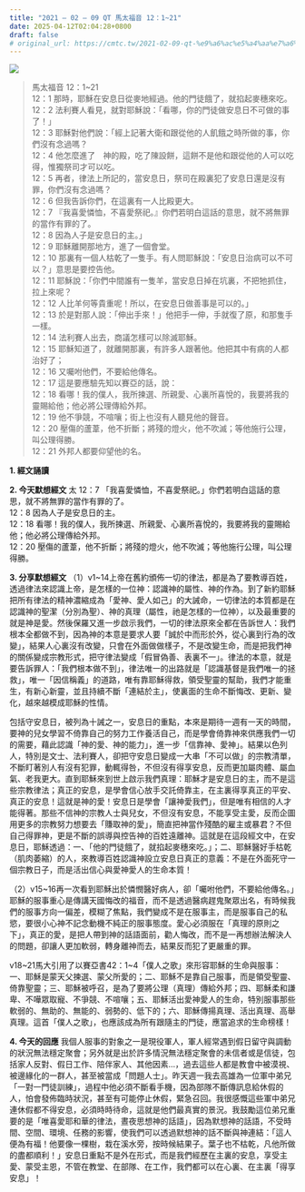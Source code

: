 ```yaml
---
title: "2021 – 02 – 09 QT 馬太福音 12：1~21"
date: 2025-04-12T02:04:28+0800
draft: false
# original_url: https://cmtc.tw/2021-02-09-qt-%e9%a6%ac%e5%a4%aa%e7%a6%8f%e9%9f%b3-12%ef%bc%9a121
---
```


![](/images/qt.jpg)
> 馬太福音 12：1\~21  
> 12：1 那時，耶穌在安息日從麥地經過。他的門徒餓了，就掐起麥穗來吃。  
> 12：2 法利賽人看見，就對耶穌說：「看哪，你的門徒做安息日不可做的事了！」  
> 12：3 耶穌對他們說：「經上記著大衛和跟從他的人飢餓之時所做的事，你們沒有念過嗎？  
> 12：4 他怎麼進了　神的殿，吃了陳設餅，這餅不是他和跟從他的人可以吃得，惟獨祭司才可以吃。  
> 12：5 再者，律法上所記的，當安息日，祭司在殿裏犯了安息日還是沒有罪，你們沒有念過嗎？  
> 12：6 但我告訴你們，在這裏有一人比殿更大。  
> 12：7 『我喜愛憐恤，不喜愛祭祀。』你們若明白這話的意思，就不將無罪的當作有罪的了。  
> 12：8 因為人子是安息日的主。」  
> 12：9 耶穌離開那地方，進了一個會堂。  
> 12：10 那裏有一個人枯乾了一隻手。有人問耶穌說：「安息日治病可以不可以？」意思是要控告他。  
> 12：11 耶穌說：「你們中間誰有一隻羊，當安息日掉在坑裏，不把牠抓住，拉上來呢？  
> 12：12 人比羊何等貴重呢！所以，在安息日做善事是可以的。」  
> 12：13 於是對那人說：「伸出手來！」他把手一伸，手就復了原，和那隻手一樣。  
> 12：14 法利賽人出去，商議怎樣可以除滅耶穌。  
> 12：15 耶穌知道了，就離開那裏，有許多人跟著他。他把其中有病的人都治好了；  
> 12：16 又囑咐他們，不要給他傳名。  
> 12：17 這是要應驗先知以賽亞的話，說：  
> 12：18 看哪！我的僕人，我所揀選、所親愛、心裏所喜悅的，我要將我的靈賜給他；他必將公理傳給外邦。  
> 12：19 他不爭競，不喧嚷；街上也沒有人聽見他的聲音。  
> 12：20 壓傷的蘆葦，他不折斷；將殘的燈火，他不吹滅；等他施行公理，叫公理得勝。  
> 12：21 外邦人都要仰望他的名。

**1. 經文誦讀**

**2.  今天默想經文**
太 12：7 「我喜愛憐恤，不喜愛祭祀。」你們若明白這話的意思，就不將無罪的當作有罪的了。  
12：8 因為人子是安息日的主。  
12：18 看哪！我的僕人，我所揀選、所親愛、心裏所喜悅的，我要將我的靈賜給他；他必將公理傳給外邦。  
12：20 壓傷的蘆葦，他不折斷；將殘的燈火，他不吹滅；等他施行公理，叫公理得勝。

**3. 分享默想經文**
（1）v1\~14上帝在舊約頒佈一切的律法，都是為了要教導百姓，透過律法來認識上帝，是怎樣的一位神：認識神的屬性、神的作為。到了新約耶穌把所有律法的精神濃縮成為「愛神、愛人如己」的大誡命，一切律法的本質都是在認識神的聖潔（分別為聖）、神的真理（屬性，祂是怎樣的一位神），以及最重要的就是神是愛。然後保羅又進一步啟示我們，一切的律法原來全都在告訴世人：我們根本全都做不到，因為神的本意是要求人要「誠於中而形於外，從心裏到行為的改變」，結果人心裏沒有改變，只會在外面做做樣子，不是改變生命，而是把我們神的關係變成宗教形式，把守律法變成「假冒偽善、表裏不一」。律法的本意，就是要告訴罪人：「我們根本做不到」，律法唯一的出路就是「認識基督是我們唯一的拯救」，唯一「因信稱義」的道路，唯有靠耶穌得救，領受聖靈的幫助，我們才能重生，有新心新靈，並且持續不斷「連結於主」，使裏面的生命不斷悔改、更新、變化，越來越模成耶穌的性情。

包括守安息日，被列為十誡之一，安息日的重點，本來是期待一週有一天的時間，要神的兒女學習不倚靠自己的努力工作養活自己，而是學會倚靠神來供應我們一切的需要，藉此認識「神的愛、神的能力」，進一步「信靠神、愛神」。結果以色列人，特別是文士、法利賽人，卻把守安息日變成一大串「不可以做」的宗教清單，不斷盯著別人有沒有犯罪，動輒得咎，不但沒有得享安息，反而更加屬肉體、屬血氣、老我更大。直到耶穌來到世上啟示我們真理：耶穌才是安息日的主，而不是這些宗教律法；真正的安息，是學會信心放手交託倚靠主，在主裏得享真正的平安、真正的安息！這就是神的愛！安息日是學會「讓神愛我們」，但是唯有相信的人才能得著。那些不信神的宗教人士與兒女，不但沒有安息，不能享受主愛，反而企圖用更多的宗教努力想要去「賺取神的愛」，簡直把神當作殘酷的雇主或暴君？不但自己得罪神，更是不斷的誤導與控告神的百姓遠離神。這就是在這段經文中，在安息日，耶穌透過：一、「他的門徒餓了，就掐起麥穗來吃。」；二、耶穌醫好手枯乾（肌肉萎縮）的人，來教導百姓認識神設立安息日真正的意義：不是在外面死守一個宗教日子，而是活出信心與愛神愛人的生命本質！

（2）v15\~16再一次看到耶穌出於憐憫醫好病人，卻「囑咐他們，不要給他傳名。」耶穌的服事重心是傳講天國悔改的福音，而不是透過醫病趕鬼聚眾出名，有時候我們的服事方向一偏差，模糊了焦點，我們變成不是在服事主，而是服事自己的私慾，要很小心神不記念動機不純正的服事態度。愛心必須服在「真理的原則之下」，真正的愛，是把人帶到神的話語面前，勸人悔改，而不是一再想辦法解決人的問題，卻讓人更加軟弱，轉身離神而去，結果反而犯了更嚴重的罪。

v18\~21馬大引用了以賽亞書42：1\~4「僕人之歌」來形容耶穌的生命與服事：一、耶穌是蒙天父揀選、蒙父所愛的；二、耶穌不是靠自己服事，而是領受聖靈、倚靠聖靈；三、耶穌被呼召，是為了要將公理（真理）傳給外邦；四、耶穌柔和謙卑、不嘩眾取寵、不爭競、不喧嚷；五、耶穌活出愛神愛人的生命，特別服事那些軟弱的、無助的、無能的、弱勢的、低下的；六、耶穌傳揚真理、活出真理、高舉真理。這首「僕人之歌」，也應該成為所有跟隨主的門徒，應當追求的生命榜樣！

**4. 今天的回應**
我個人服事的對象之一是現役軍人，軍人經常遇到假日留守與調動的狀況無法穩定聚會；另外就是出於許多情況無法穩定聚會的未信者或是信徒，包括家人反對、假日工作、陪伴家人、其他因素…，過去這些人都是教會中被漠視、被邊緣化的一群人，甚至被當成「問題人士」。昨天週一我去高雄為一位軍中弟兄「一對一門徒訓練」，過程中他必須不斷看手機，因為部隊不斷傳訊息給休假的人，怕會發佈臨時狀況，甚至有可能停止休假，緊急召回。我很感慨這些軍中弟兄連休假都不得安息，必須時時待命，這就是他們最真實的景況。我鼓勵這位弟兄重要的是「唯喜愛耶和華的律法，晝夜思想神的話語」，因為默想神的話語，不受時間、空間、環境、任務的影響，使我們可以透過默想神的話不斷與神連結：「這人便為有福！他要像一棵樹，栽在溪水旁，按時候結果子。葉子也不枯乾，凡他所做的盡都順利！」安息日重點不是外在形式，而是我們經歷在主裏的安息，享受主愛、蒙受主恩，不管在教堂、在部隊、在工作，我們都可以在心裏、在主裏「得享安息」！
